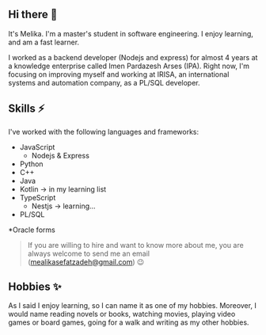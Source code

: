 ## Hi there 👋

It's Melika. I'm a master's student in software engineering. I enjoy learning, and am a fast learner.

I worked as a backend developer (Nodejs and express) for almost 4 years at a knowledge enterprise called Imen Pardazesh Arses (IPA). Right now, I'm focusing on improving myself and working at IRISA, an international systems and automation company, as a PL/SQL developer.

## Skills ⚡

I've worked with the following languages and frameworks:

* JavaScript
  * Nodejs & Express
* Python
* C++
* Java
* Kotlin -> in my learning list
* TypeScript
  * Nestjs -> learning...
* PL/SQL

*Oracle forms


> If you are willing to hire and want to know more about me, you are always welcome to send me an email (mealikasefatzadeh@gmail.com) 😉

## Hobbies ✨

As I said I enjoy learning, so I can name it as one of my hobbies. Moreover, I would name reading novels or books, watching movies, playing video games or board games, going for a walk and writing as my other hobbies.
<!--
**melika-s/melika-s** is a ✨ _special_ ✨ repository because its `README.md` (this file) appears on your GitHub profile.

Here are some ideas to get you started:

- 🔭 I’m currently working on ...
- 🌱 I’m currently learning ...
- 👯 I’m looking to collaborate on ...
- 🤔 I’m looking for help with ...
- 💬 Ask me about ...
- 📫 How to reach me: ...
- 😄 Pronouns: ...
- ⚡ Fun fact: ...
-->
